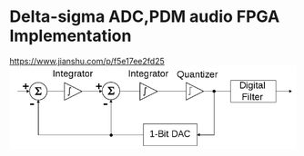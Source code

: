 # Delta-sigma ADC,PDM audio FPGA Implementation
https://www.jianshu.com/p/f5e17ee2fd25
![Image](https://github.com/Elrori/Delta-sigma-ADC-verilog/blob/master/sdm.png)

